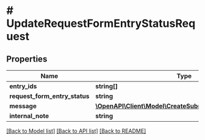 # # UpdateRequestFormEntryStatusRequest

## Properties

Name | Type | Description | Notes
------------ | ------------- | ------------- | -------------
**entry_ids** | **string[]** |  |
**request_form_entry_status** | **string** |  |
**message** | [**\OpenAPI\Client\Model\CreateSubmissionMessageRequest**](CreateSubmissionMessageRequest.md) |  | [optional]
**internal_note** | **string** |  | [optional]

[[Back to Model list]](../../README.md#models) [[Back to API list]](../../README.md#endpoints) [[Back to README]](../../README.md)
